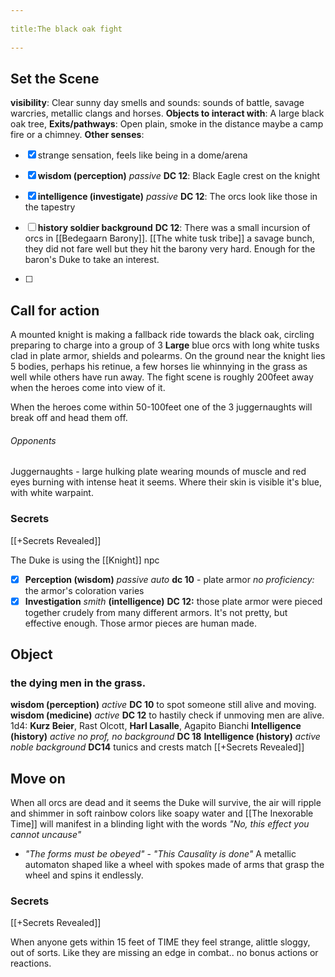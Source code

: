 --- 
title:The black oak fight 
---
## Set the Scene 
**visibility**: Clear sunny day 
smells and sounds: sounds of battle, savage warcries, metallic clangs and horses.
**Objects to interact with**: A large black oak tree, 
**Exits/pathways**: Open plain, smoke in the distance maybe a camp fire or a chimney.
**Other senses**: 
- [x] strange sensation, feels like being in a dome/arena
- [x] **wisdom (perception)** *passive* **DC 12**: Black Eagle crest on the knight
- [x] **intelligence (investigate)** *passive* **DC 12**: The orcs look like those in the tapestry
- [ ] **history soldier background** **DC 12**: There was a small incursion of orcs in [[Bedegaarn Barony]]. [[The white tusk tribe]] a savage bunch, they did not fare well but they hit the barony very hard. Enough for the baron's Duke to take an interest.

- [ ] 


## Call for action
A mounted knight is making a fallback ride towards the black oak, circling preparing to charge into a group of 3 **Large** blue orcs with long white tusks clad in plate armor, shields and polearms. On the ground near the knight lies 5 bodies, perhaps his retinue, a few horses lie whinnying in the grass as well while others have run away.
The fight scene is roughly 200feet away when the heroes come into view of it.

When the heroes come within 50-100feet one of the 3 juggernaughts will break off and head them off.

###### Opponents
Juggernaughts - large hulking plate wearing mounds of muscle and red eyes burning with intense heat it seems. Where their skin is visible it's blue, with white warpaint.

### Secrets 
[[+Secrets Revealed]]

The Duke is using the [[Knight]] npc

- [x] **Perception (wisdom)** *passive auto* **dc 10** - plate armor *no proficiency:* the armor's coloration varies
- [x] **Investigation** *smith* **(intelligence)** **DC 12:** those plate armor were pieced together crudely from many different armors. It's not pretty, but effective enough. Those armor pieces are human made.

## Object 
### the dying men in the grass.
**wisdom (perception)** *active* **DC 10** to spot someone still alive and moving. 
**wisdom (medicine)** *active* **DC 12** to hastily check if unmoving men are alive.
1d4: **Kurz Beier**, Rast Olcott, **Harl Lasalle**, Agapito Bianchi
**Intelligence (history)** *active* *no prof, no background* **DC 18** 
**Intelligence (history)** *active* *noble background* **DC14**
tunics and crests match [[+Secrets Revealed]]


## Move on
When all orcs are dead and it seems the Duke will survive, the air will ripple and shimmer in soft rainbow colors like soapy water and [[The Inexorable Time]] will manifest in a blinding light with the words *"No, this effect you cannot uncause"*
- *"The forms must be obeyed"* - *"This Causality is done"* 
A metallic automaton shaped like a wheel with spokes made of arms that grasp the wheel and spins it endlessly. 

### Secrets
[[+Secrets Revealed]]

When anyone gets within 15 feet of TIME they feel strange, alittle sloggy, out of sorts. Like they are missing an edge in combat.. no bonus actions or reactions.
